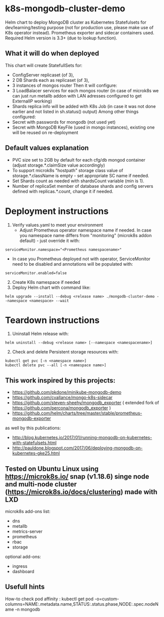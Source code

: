# k8s-mongodb-cluster-demo
Helm chart to deploy MongoDB cluster as Kubernetes Statefulsets for dev/learning/testing purpose (not for production use, please make use of K8s operator instead). Prometheus exporter and sidecar containers used. Required Helm version is 3.3+ (due to lookup function).

## What it will do when deployed
This chart will create StatefullSets for:
- ConfigServer replicaset (of 3),
- 2 DB Shards each as replicaset (of 3),
- 3 instances of mongos router
Then it will configure:
- 3 LoadBalacer services for each mongos router (in case of microk8s we can just run metallb addon with LAN adresses configured to get ExternalIP working)
- Shards replica info will be added with K8s Job (in case it was not done earlier and not listed in sh.status() output)
Among other things configured:
- Secret with passwords for mongodb (not used yet)
- Secret with MongoDB KeyFile (used in mongo instances), existing one will be reused on re-deployment

## Default values explanation
- PVC size set to 2GB by default for each cfg/db mongod container (adjust storage.*.claimSize value accordingly)
- To support microk8s "hostpath" storage class value of storage.*.className is empty - set appropriate SC name if needed.
- Set Shards count as needed with shardsCount variable (min is 1).
- Number of replicaSet member of database shards and config servers defined with replicas.*.count, change it if needed.

# Deployment instructions
1. Verify values.yaml to meet your environment
   - Adjust Prometheus operator namespace name if needed.
In case you namespace name differs from "monitoring" (microk8s addon default) - just override it with:
```
serviceMonitor.namespace="<Prometheus namespacename>"
```
   - In case you Prometheus deployed not with operator, ServiceMonitor need to be disabled and annotations will be populated with:
```
serviceMonitor.enabled=false
```

2. Create K8s namespace if needed
3. Deploy Helm chart with command like:
```
helm upgrade --install --debug <release name> ./mongodb-cluster-demo --namespace <namespace> --wait
```

# Teardown instructions
1. Uninstall Helm release with:
```
helm uninstall --debug <release name> [--namespace <namespacename>]
```
2. Check and delete Persistent storage resources with:
```
kubectl get pvc [-n <namespace name>]
kubectl delete pvc --all [-n <namespace name>]
```

## This work inspired by this projects:
- https://github.com/pkdone/minikube-mongodb-demo
- https://github.com/cvallance/mongo-k8s-sidecar
- https://github.com/steven-sheehy/mongodb_exporter ( extended fork of https://github.com/percona/mongodb_exporter )
- https://github.com/helm/charts/tree/master/stable/prometheus-mongodb-exporter

as well by this publications:
- http://blog.kubernetes.io/2017/01/running-mongodb-on-kubernetes-with-statefulsets.html
- http://pauldone.blogspot.com/2017/06/deploying-mongodb-on-kubernetes-gke25.html


## Tested on Ubuntu Linux using https://microk8s.io/ snap (v1.18.6) singe node and multi-node cluster (https://microk8s.io/docs/clustering) made with LXD
microk8s add-ons list:
- dns
- metallb
- metrics-server
- prometheus
- rbac
- storage

optional add-ons:
- ingress
- dashboard

## Usefull hints
How-to check pod affinity : kubectl get pod -o=custom-columns=NAME:.metadata.name,STATUS:.status.phase,NODE:.spec.nodeName -n mongodb